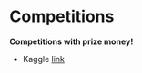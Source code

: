 # Competitions
**Competitions with prize money!**

- Kaggle [link](https://www.kaggle.com/competitions)
